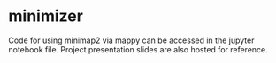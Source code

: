 # minimizer

Code for using minimap2 via mappy can be accessed in the jupyter notebook file.
Project presentation slides are also hosted for reference.

